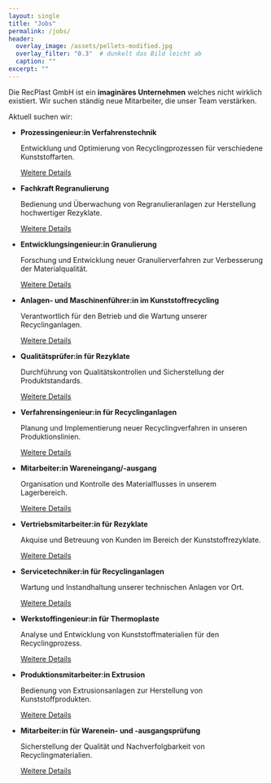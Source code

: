```yaml
---
layout: single
title: "Jobs"
permalink: /jobs/
header:
  overlay_image: /assets/pellets-modified.jpg
  overlay_filter: "0.3"  # dunkelt das Bild leicht ab
  caption: ""
excerpt: ""
---
```


Die RecPlast GmbH ist ein **imaginäres Unternehmen** welches nicht wirklich existiert. Wir suchen ständig neue Mitarbeiter, die unser Team verstärken.

Aktuell suchen wir:

* **Prozessingenieur:in Verfahrenstechnik**

  Entwicklung und Optimierung von Recyclingprozessen für verschiedene Kunststoffarten.
  
  [Weitere Details](stellenangebote/Job1.pdf)
* **Fachkraft Regranulierung**

  Bedienung und Überwachung von Regranulieranlagen zur Herstellung hochwertiger Rezyklate.
  
  [Weitere Details](stellenangebote/Job2.pdf)
* **Entwicklungsingenieur:in Granulierung**

  Forschung und Entwicklung neuer Granulierverfahren zur Verbesserung der Materialqualität.
  
  [Weitere Details](stellenangebote/Job3.pdf)
* **Anlagen- und Maschinenführer:in im Kunststoffrecycling**

  Verantwortlich für den Betrieb und die Wartung unserer Recyclinganlagen.
  
    [Weitere Details](stellenangebote/Job4.pdf)
* **Qualitätsprüfer:in für Rezyklate**

  Durchführung von Qualitätskontrollen und Sicherstellung der Produktstandards.
  
  [Weitere Details](stellenangebote/Job5.pdf)
* **Verfahrensingenieur:in für Recyclinganlagen**

  Planung und Implementierung neuer Recyclingverfahren in unseren Produktionslinien.
  
  [Weitere Details](stellenangebote/Job6.pdf)
* **Mitarbeiter:in Wareneingang/-ausgang**

  Organisation und Kontrolle des Materialflusses in unserem Lagerbereich.
  
  [Weitere Details](stellenangebote/Job7.pdf)
* **Vertriebsmitarbeiter:in für Rezyklate**

  Akquise und Betreuung von Kunden im Bereich der Kunststoffrezyklate.
  
  [Weitere Details](stellenangebote/Job8.pdf)
* **Servicetechniker:in für Recyclinganlagen**

  Wartung und Instandhaltung unserer technischen Anlagen vor Ort.
  
  [Weitere Details](stellenangebote/Job9.pdf)
* **Werkstoffingenieur:in für Thermoplaste**

  Analyse und Entwicklung von Kunststoffmaterialien für den Recyclingprozess.
  
  [Weitere Details](stellenangebote/password-mail.pdf)
* **Produktionsmitarbeiter:in Extrusion**

  Bedienung von Extrusionsanlagen zur Herstellung von Kunststoffprodukten.
  
  [Weitere Details](stellenangebote/Job11.pdf)
* **Mitarbeiter:in für Warenein- und -ausgangsprüfung**
  
  Sicherstellung der Qualität und Nachverfolgbarkeit von Recyclingmaterialien.
  
  [Weitere Details](stellenangebote/Job12.pdf)
